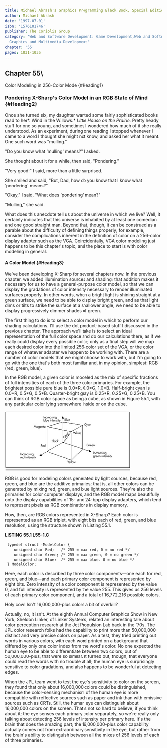 ```yaml
---
title: Michael Abrash's Graphics Programming Black Book, Special Edition
author: Michael Abrash
date: '1997-07-01'
isbn: '1576101746'
publisher: The Coriolis Group
category: 'Web and Software Development: Game Development,Web and Software Development:
  Graphics and Multimedia Development'
chapter: '55'
pages: 1031-1035
---
```


## Chapter 55\
 Color Modeling in 256-Color Mode {#Heading1}

### Pondering X-Sharp's Color Model in an RGB State of Mind {#Heading2}

Once she turned six, my daughter wanted some fairly sophisticated books
read to her*. Wind in the Willows.* *Little House on the Prairie.*
Pretty heady stuff for one so young, and sometimes I wondered how much
of it she really understood. As an experiment, during one reading I
stopped whenever I came to a word I thought she might not know, and
asked her what it meant. One such word was "mulling."

"Do you know what ‘mulling' means?" I asked.

She thought about it for a while, then said, "Pondering."

"Very good!" I said, more than a little surprised.

She smiled and said, "But, Dad, how do you know that I know what
‘pondering' means?"

"Okay," I said, "What does ‘pondering' mean?"

"Mulling," she said.

What does this anecdote tell us about the universe in which we live?
Well, it certainly indicates that this universe is inhabited by at least
one comedian and one good straight man. Beyond that, though, it can be
construed as a parable about the difficulty of defining things properly;
for example, consider the complications inherent in the definition of
color on a 256-color display adapter such as the VGA. Coincidentally,
VGA color modeling just happens to be this chapter's topic, and the
place to start is with color modeling in general.

#### A Color Model {#Heading3}

We've been developing X-Sharp for several chapters now. In the previous
chapter, we added illumination sources and shading; that addition makes
it necessary for us to have a general-purpose color model, so that we
can display the gradations of color intensity necessary to render
illuminated surfaces properly. In other words, when a bright light is
shining straight at a green surface, we need to be able to display
bright green, and as that light dims or tilts to strike the surface at a
shallower angle, we need to be able to display progressively dimmer
shades of green.

The first thing to do is to select a color model in which to perform our
shading calculations. I'll use the dot product-based stuff I discussed
in the previous chapter. The approach we'll take is to select an ideal
representation of the full color space and do our calculations there, as
if we really could display every possible color; only as a final step
will we map each desired color into the limited 256-color set of the
VGA, or the color range of whatever adapter we happen to be working
with. There are a number of color models that we might choose to work
with, but I'm going to go with the one that's both most familiar and, in
my opinion, simplest: RGB (red, green, blue).

In the RGB model, a given color is modeled as the mix of specific
fractions of full intensities of each of the three color primaries. For
example, the brightest possible pure blue is 0.0\*R, 0.0\*G, 1.0\*B.
Half-bright cyan is 0.0\*R, 0.5\*G, 0.5\*B. Quarter-bright gray is
0.25\*R, 0.25\*G, 0.25\*B. You can think of RGB color space as being a
cube, as shown in Figure 55.1, with any particular color lying somewhere
inside or on the cube.

![**Figure 55.1**  *The RGB color cube.*](images/55-01.jpg)

RGB is good for modeling colors generated by light sources, because red,
green, and blue are the additive primaries; that is, all other colors
can be generated by mixing red, green, and blue light sources. They're
also the primaries for color computer displays, and the RGB model maps
beautifully onto the display capabilities of 15- and 24-bpp display
adapters, which tend to represent pixels as RGB combinations in display
memory.

How, then, are RGB colors represented in X-Sharp? Each color is
represented as an RGB triplet, with eight bits each of red, green, and
blue resolution, using the structure shown in Listing 55.1.

**LISTING 55.1 L55-1.C**

     typedef struct -ModelColor {
        unsigned char Red;   /* 255 = max red, 0 = no red */
        unsigned char Green; /* 255 = max green, 0 = no green */
        unsigned char Blue;  /* 255 = max blue, 0 = no blue */
     } ModelColor;

Here, each color is described by three color components—one each for
red, green, and blue—and each primary color component is represented by
eight bits. Zero intensity of a color component is represented by the
value 0, and full intensity is represented by the value 255. This gives
us 256 levels of each primary color component, and a total of 16,772,216
possible colors.

Holy cow! Isn't 16,000,000-plus colors a bit of overkill?

Actually, no, it isn't. At the eighth Annual Computer Graphics Show in
New York, Sheldon Linker, of Linker Systems, related an interesting tale
about color perception research at the Jet Propulsion Lab back in the
'70s. The JPL color research folks had the capability to print more than
50,000,000 distinct and very precise colors on paper. As a test, they
tried printing out words in various colors, with each word printed on a
background that differed by only one color index from the word's color.
No one expected the human eye to be able to differentiate between two
colors, out of 50,000,000-plus, that were so similar. It turned out,
though, that everyone could read the words with no trouble at all; the
human eye is surprisingly sensitive to color gradations, and also
happens to be wonderful at detecting edges.

When the JPL team went to test the eye's sensitivity to color on the
screen, they found that only about 16,000,000 colors could be
distinguished, because the color-sensing mechanism of the human eye is
more compatible with reflective sources such as paper and ink than with
emissive sources such as CRTs. Still, the human eye can distinguish
about 16,000,000 colors on the screen. That's not so hard to believe, if
you think about it; the eye senses each primary color separately, so
we're really only talking about detecting 256 levels of intensity per
primary here. It's the brain that does the amazing part; the
16,000,000-plus color capability actually comes not from extraordinary
sensitivity in the eye, but rather from the brain's ability to
distinguish between all the mixes of 256 levels of each of three
primaries.
